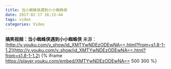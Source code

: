 ```yaml
---
title: 当小蜘蛛侠遇到小小蜘蛛侠
date: 2017-02-17 16:15:44
tags: video
categories: Video
---
```

**搞笑视频：当小蜘蛛侠遇到小小蜘蛛侠**
来源：[http://v.youku.com/v_show/id_XMTYwNDEzODEwNA==.html?from=s1.8-1-1.2](http://v.youku.com/v_show/id_XMTYwNDEzODEwNA==.html?from=s1.8-1-1.2)
{% iframe https://player.youku.com/embed/XMTYwNDEzODEwNA== 500 300 %}
